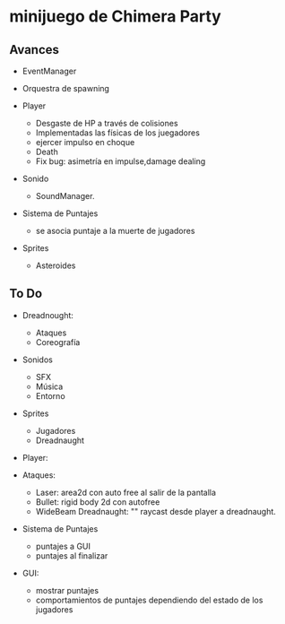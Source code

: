 # minijuego de Chimera Party
 
## Avances

* EventManager
* Orquestra de spawning

* Player
	* Desgaste de HP a través de colisiones
	* Implementadas las físicas de los juegadores
	* ejercer impulso en choque
	* Death
	* Fix bug: asimetría en impulse,damage dealing

* Sonido
	* SoundManager.

* Sistema de Puntajes
	* se asocia puntaje a la muerte de jugadores

* Sprites
	* Asteroides

## To Do

* Dreadnought:
	* Ataques
	* Coreografía

* Sonidos
	* SFX
	* Música
	* Entorno

* Sprites
	* Jugadores
	* Dreadnaught

* Player:

* Ataques:
	* Laser:
		area2d con auto free al salir de la pantalla
	* Bullet:
		rigid body 2d con autofree
	* WideBeam Dreadnaught:
		"" raycast desde player a dreadnaught.
		
* Sistema de Puntajes
	* puntajes a GUI
	* puntajes al finalizar

* GUI:
	* mostrar puntajes
	* comportamientos de puntajes dependiendo del estado de los jugadores
